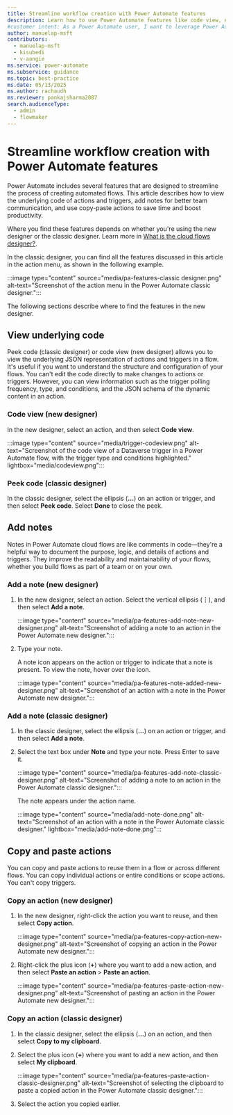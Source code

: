 ```yaml
---
title: Streamline workflow creation with Power Automate features
description: Learn how to use Power Automate features like code view, notes, and copy and paste actions to streamline your workflow creation.
#customer intent: As a Power Automate user, I want to leverage Power Automate features so that I can streamline workflow creation.
author: manuelap-msft
contributors:
  - manuelap-msft
  - kisubedi
  - v-aangie
ms.service: power-automate
ms.subservice: guidance
ms.topic: best-practice
ms.date: 05/13/2025
ms.author: rachaudh
ms.reviewer: pankajsharma2087
search.audienceType: 
  - admin
  - flowmaker
---
```


# Streamline workflow creation with Power Automate features

Power Automate includes several features that are designed to streamline the process of creating automated flows. This article describes how to view the underlying code of actions and triggers, add notes for better team communication, and use copy-paste actions to save time and boost productivity.

Where you find these features depends on whether you're using the new designer or the classic designer. Learn more in [What is the cloud flows designer?](../../flows-designer.md).

In the classic designer, you can find all the features discussed in this article in the action menu, as shown in the following example.

:::image type="content" source="media/pa-features-classic designer.png" alt-text="Screenshot of the action menu in the Power Automate classic designer.":::

The following sections describe where to find the features in the new designer.

## View underlying code

Peek code (classic designer) or code view (new designer) allows you to view the underlying JSON representation of actions and triggers in a flow. It's useful if you want to understand the structure and configuration of your flows. You can't edit the code directly to make changes to actions or triggers. However, you can view information such as the trigger polling frequency, type, and conditions, and the JSON schema of the dynamic content in an action.

### Code view (new designer)

In the new designer, select an action, and then select **Code view**.

:::image type="content" source="media/trigger-codeview.png" alt-text="Screenshot of the code view of a Dataverse trigger in a Power Automate flow, with the trigger type and conditions highlighted." lightbox="media/codeview.png":::

### Peek code (classic designer)

In the classic designer, select the ellipsis (**&hellip;**) on an action or trigger, and then select **Peek code**. Select **Done** to close the peek.

## Add notes

Notes in Power Automate cloud flows are like comments in code&mdash;they're a helpful way to document the purpose, logic, and details of actions and triggers. They improve the readability and maintainability of your flows, whether you build flows as part of a team or on your own.

### Add a note (new designer)

1. In the new designer, select an action. Select the vertical ellipsis (**&vellip;**), and then select **Add a note**.

    :::image type="content" source="media/pa-features-add-note-new-designer.png" alt-text="Screenshot of adding a note to an action in the Power Automate new designer.":::

1. Type your note.

    A note icon appears on the action or trigger to indicate that a note is present. To view the note, hover over the icon.

    :::image type="content" source="media/pa-features-note-added-new-designer.png" alt-text="Screenshot of an action with a note in the Power Automate new designer.":::

### Add a note (classic designer)

1. In the classic designer, select the ellipsis (**&hellip;**) on an action or trigger, and then select **Add a note**.

1. Select the text box under **Note** and type your note. Press Enter to save it.

    :::image type="content" source="media/pa-features-add-note-classic-designer.png" alt-text="Screenshot of adding a note to an action in the Power Automate classic designer.":::

    The note appears under the action name.

    :::image type="content" source="media/add-note-done.png" alt-text="Screenshot of an action with a note in the Power Automate classic designer." lightbox="media/add-note-done.png":::

## Copy and paste actions

You can copy and paste actions to reuse them in a flow or across different flows. You can copy individual actions or entire conditions or scope actions. You can't copy triggers.

### Copy an action (new designer)

1. In the new designer, right-click the action you want to reuse, and then select **Copy action**.

    :::image type="content" source="media/pa-features-copy-action-new-designer.png" alt-text="Screenshot of copying an action in the Power Automate new designer.":::

1. Right-click the plus icon (**+**) where you want to add a new action, and then select **Paste an action** > **Paste an action**.

    :::image type="content" source="media/pa-features-paste-action-new-designer.png" alt-text="Screenshot of pasting an action in the Power Automate new designer.":::

### Copy an action (classic designer)

1. In the classic designer, select the ellipsis (**&hellip;**) on an action, and then select **Copy to my clipboard**.

1. Select the plus icon (**+**) where you want to add a new action, and then select **My clipboard**.

    :::image type="content" source="media/pa-features-paste-action-classic-designer.png" alt-text="Screenshot of selecting the clipboard to paste a copied action in the Power Automate classic designer.":::

1. Select the action you copied earlier.
